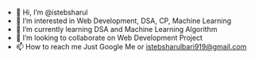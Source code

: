 - 👋 Hi, I’m @istebsharul
- 👀 I’m interested in Web Development, DSA, CP, Machine Learning
- 🌱 I’m currently learning DSA and Machine Learning Algorithm
- 💞️ I’m looking to collaborate on Web Development Project
- 📫 How to reach me Just Google Me or istebsharulbari919@gmail.com

<!---
istebsharul/istebsharul is a ✨ special ✨ repository because its `README.md` (this file) appears on your GitHub profile.
You can click the Preview link to take a look at your changes.
--->
